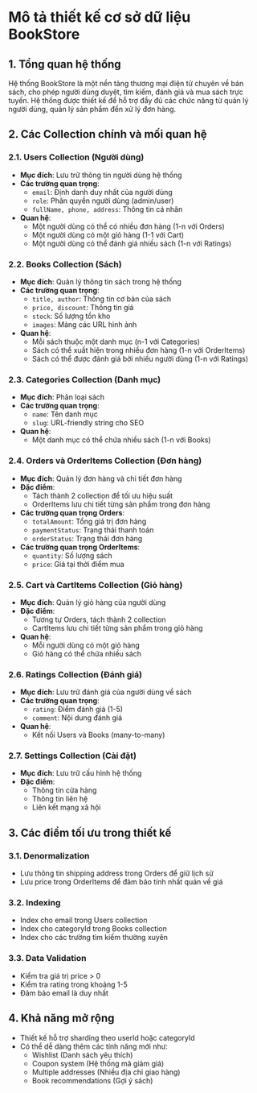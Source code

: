# Mô tả thiết kế cơ sở dữ liệu BookStore

## 1. Tổng quan hệ thống
Hệ thống BookStore là một nền tảng thương mại điện tử chuyên về bán sách, cho phép người dùng duyệt, tìm kiếm, đánh giá và mua sách trực tuyến. Hệ thống được thiết kế để hỗ trợ đầy đủ các chức năng từ quản lý người dùng, quản lý sản phẩm đến xử lý đơn hàng.

## 2. Các Collection chính và mối quan hệ

### 2.1. Users Collection (Người dùng)
- **Mục đích**: Lưu trữ thông tin người dùng hệ thống
- **Các trường quan trọng**:
  - `email`: Định danh duy nhất của người dùng
  - `role`: Phân quyền người dùng (admin/user)
  - `fullName, phone, address`: Thông tin cá nhân
- **Quan hệ**:
  - Một người dùng có thể có nhiều đơn hàng (1-n với Orders)
  - Một người dùng có một giỏ hàng (1-1 với Cart)
  - Một người dùng có thể đánh giá nhiều sách (1-n với Ratings)

### 2.2. Books Collection (Sách)
- **Mục đích**: Quản lý thông tin sách trong hệ thống
- **Các trường quan trọng**:
  - `title, author`: Thông tin cơ bản của sách
  - `price, discount`: Thông tin giá
  - `stock`: Số lượng tồn kho
  - `images`: Mảng các URL hình ảnh
- **Quan hệ**:
  - Mỗi sách thuộc một danh mục (n-1 với Categories)
  - Sách có thể xuất hiện trong nhiều đơn hàng (1-n với OrderItems)
  - Sách có thể được đánh giá bởi nhiều người dùng (1-n với Ratings)

### 2.3. Categories Collection (Danh mục)
- **Mục đích**: Phân loại sách
- **Các trường quan trọng**:
  - `name`: Tên danh mục
  - `slug`: URL-friendly string cho SEO
- **Quan hệ**:
  - Một danh mục có thể chứa nhiều sách (1-n với Books)

### 2.4. Orders và OrderItems Collection (Đơn hàng)
- **Mục đích**: Quản lý đơn hàng và chi tiết đơn hàng
- **Đặc điểm**:
  - Tách thành 2 collection để tối ưu hiệu suất
  - OrderItems lưu chi tiết từng sản phẩm trong đơn hàng
- **Các trường quan trọng Orders**:
  - `totalAmount`: Tổng giá trị đơn hàng
  - `paymentStatus`: Trạng thái thanh toán
  - `orderStatus`: Trạng thái đơn hàng
- **Các trường quan trọng OrderItems**:
  - `quantity`: Số lượng sách
  - `price`: Giá tại thời điểm mua

### 2.5. Cart và CartItems Collection (Giỏ hàng)
- **Mục đích**: Quản lý giỏ hàng của người dùng
- **Đặc điểm**:
  - Tương tự Orders, tách thành 2 collection
  - CartItems lưu chi tiết từng sản phẩm trong giỏ hàng
- **Quan hệ**:
  - Mỗi người dùng có một giỏ hàng
  - Giỏ hàng có thể chứa nhiều sách

### 2.6. Ratings Collection (Đánh giá)
- **Mục đích**: Lưu trữ đánh giá của người dùng về sách
- **Các trường quan trọng**:
  - `rating`: Điểm đánh giá (1-5)
  - `comment`: Nội dung đánh giá
- **Quan hệ**:
  - Kết nối Users và Books (many-to-many)

### 2.7. Settings Collection (Cài đặt)
- **Mục đích**: Lưu trữ cấu hình hệ thống
- **Đặc điểm**:
  - Thông tin cửa hàng
  - Thông tin liên hệ
  - Liên kết mạng xã hội

## 3. Các điểm tối ưu trong thiết kế

### 3.1. Denormalization
- Lưu thông tin shipping address trong Orders để giữ lịch sử
- Lưu price trong OrderItems để đảm bảo tính nhất quán về giá

### 3.2. Indexing
- Index cho email trong Users collection
- Index cho categoryId trong Books collection
- Index cho các trường tìm kiếm thường xuyên

### 3.3. Data Validation
- Kiểm tra giá trị price > 0
- Kiểm tra rating trong khoảng 1-5
- Đảm bảo email là duy nhất

## 4. Khả năng mở rộng
- Thiết kế hỗ trợ sharding theo userId hoặc categoryId
- Có thể dễ dàng thêm các tính năng mới như:
  - Wishlist (Danh sách yêu thích)
  - Coupon system (Hệ thống mã giảm giá)
  - Multiple addresses (Nhiều địa chỉ giao hàng)
  - Book recommendations (Gợi ý sách) 
